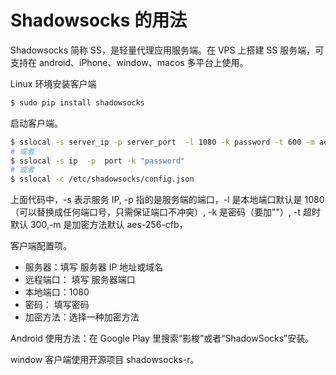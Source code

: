 # Shadowsocks 的用法

Shadowsocks 简称 SS，是轻量代理应用服务端。在 VPS 上搭建 SS 服务端，可支持在 android、iPhone、window、macos 多平台上使用。

Linux 环境安装客户端

```bash
$ sudo pip install shadowsocks
```

启动客户端。

```bash
$ sslocal -s server_ip -p server_port  -l 1080 -k password -t 600 -m aes-256-cfb
# 或者
$ sslocal -s ip  -p  port -k "password"
# 或者
$ sslocal -c /etc/shadowsocks/config.json
```

上面代码中，-s 表示服务 IP, -p 指的是服务端的端口，-l 是本地端口默认是 1080（可以替换成任何端口号，只需保证端口不冲突）, -k 是密码（要加""）, -t 超时默认 300,-m 是加密方法默认 aes-256-cfb，

客户端配置项。

- 服务器：填写 服务器 IP 地址或域名
- 远程端口： 填写 服务器端口
- 本地端口：1080
- 密码： 填写密码
- 加密方法：选择一种加密方法

Android 使用方法：在 Google Play 里搜索“影梭”或者“ShadowSocks”安装。

window 客户端使用开源项目 shadowsocks-r。
